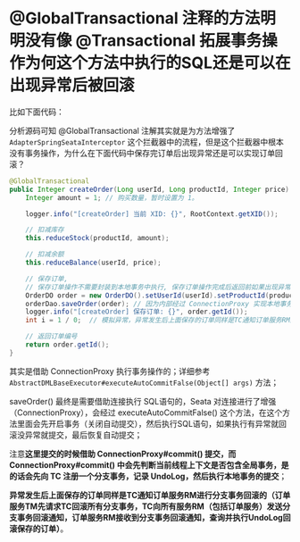 # @GlobalTransactional 注释的方法明明没有像 @Transactional 拓展事务操作为何这个方法中执行的SQL还是可以在出现异常后被回滚

比如下面代码：

分析源码可知 @GlobalTransactional 注解其实就是为方法增强了 `AdapterSpringSeataInterceptor` 这个拦截器中的流程，但是这个拦截器中根本没有事务操作，为什么在下面代码中保存完订单后出现异常还是可以实现订单回滚？

```java
@GlobalTransactional
public Integer createOrder(Long userId, Long productId, Integer price) throws Exception {
    Integer amount = 1; // 购买数量，暂时设置为 1。

    logger.info("[createOrder] 当前 XID: {}", RootContext.getXID());

    // 扣减库存
    this.reduceStock(productId, amount);

    // 扣减余额
    this.reduceBalance(userId, price);

    // 保存订单,
    // 保存订单操作不需要封装到本地事务中执行, 保存订单操作完成后返回前如果出现异常也是可以回滚的
    OrderDO order = new OrderDO().setUserId(userId).setProductId(productId).setPayAmount(amount * price);
    orderDao.saveOrder(order); // 因为内部经过 ConnectionProxy 实现本地事务操作，本地事务执行成功的话会向TC注册分支事务，记录UndoLog,然后执行本地事务提交
    logger.info("[createOrder] 保存订单: {}", order.getId());
    int i = 1 / 0;  // 模拟异常，异常发生后上面保存的订单同样是TC通知订单服务RM进行分支事务回滚的（订单服务TM先请求TC回滚所有分支事务，TC向所有服务RM（包括订单服务）发送分支事务回滚通知，订单服务RM接收到分支事务回滚通知，查询并执行UndoLog回滚保存的订单）

    // 返回订单编号
    return order.getId();
}
```

其实是借助 ConnectionProxy 执行事务操作的；详细参考 `AbstractDMLBaseExecutor#executeAutoCommitFalse(Object[] args)` 方法；

saveOrder() 最终是需要借助连接执行 SQL语句的，Seata 对连接进行了增强（ConnectionProxy），会经过 executeAutoCommitFalse() 这个方法，在这个方法里面会先开启事务（关闭自动提交），然后执行SQL语句，如果执行有异常就回滚没异常就提交，最后恢复自动提交；

注意**这里提交的时候借助 ConnectionProxy#commit() 提交，而 ConnectionProxy#commit() 中会先判断当前线程上下文是否包含全局事务，是的话会先向 TC 注册一个分支事务，记录 UndoLog，然后执行本地事务的提交**；

**异常发生后上面保存的订单同样是TC通知订单服务RM进行分支事务回滚的（订单服务TM先请求TC回滚所有分支事务，TC向所有服务RM（包括订单服务）发送分支事务回滚通知，订单服务RM接收到分支事务回滚通知，查询并执行UndoLog回滚保存的订单）**。